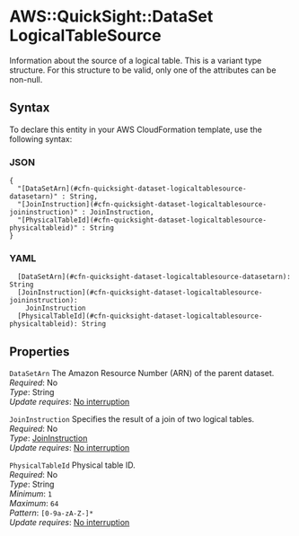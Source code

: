 # AWS::QuickSight::DataSet LogicalTableSource<a name="aws-properties-quicksight-dataset-logicaltablesource"></a>

Information about the source of a logical table\. This is a variant type structure\. For this structure to be valid, only one of the attributes can be non\-null\.

## Syntax<a name="aws-properties-quicksight-dataset-logicaltablesource-syntax"></a>

To declare this entity in your AWS CloudFormation template, use the following syntax:

### JSON<a name="aws-properties-quicksight-dataset-logicaltablesource-syntax.json"></a>

```
{
  "[DataSetArn](#cfn-quicksight-dataset-logicaltablesource-datasetarn)" : String,
  "[JoinInstruction](#cfn-quicksight-dataset-logicaltablesource-joininstruction)" : JoinInstruction,
  "[PhysicalTableId](#cfn-quicksight-dataset-logicaltablesource-physicaltableid)" : String
}
```

### YAML<a name="aws-properties-quicksight-dataset-logicaltablesource-syntax.yaml"></a>

```
  [DataSetArn](#cfn-quicksight-dataset-logicaltablesource-datasetarn): String
  [JoinInstruction](#cfn-quicksight-dataset-logicaltablesource-joininstruction): 
    JoinInstruction
  [PhysicalTableId](#cfn-quicksight-dataset-logicaltablesource-physicaltableid): String
```

## Properties<a name="aws-properties-quicksight-dataset-logicaltablesource-properties"></a>

`DataSetArn`  <a name="cfn-quicksight-dataset-logicaltablesource-datasetarn"></a>
The Amazon Resource Number \(ARN\) of the parent dataset\.  
*Required*: No  
*Type*: String  
*Update requires*: [No interruption](https://docs.aws.amazon.com/AWSCloudFormation/latest/UserGuide/using-cfn-updating-stacks-update-behaviors.html#update-no-interrupt)

`JoinInstruction`  <a name="cfn-quicksight-dataset-logicaltablesource-joininstruction"></a>
Specifies the result of a join of two logical tables\.  
*Required*: No  
*Type*: [JoinInstruction](aws-properties-quicksight-dataset-joininstruction.md)  
*Update requires*: [No interruption](https://docs.aws.amazon.com/AWSCloudFormation/latest/UserGuide/using-cfn-updating-stacks-update-behaviors.html#update-no-interrupt)

`PhysicalTableId`  <a name="cfn-quicksight-dataset-logicaltablesource-physicaltableid"></a>
Physical table ID\.  
*Required*: No  
*Type*: String  
*Minimum*: `1`  
*Maximum*: `64`  
*Pattern*: `[0-9a-zA-Z-]*`  
*Update requires*: [No interruption](https://docs.aws.amazon.com/AWSCloudFormation/latest/UserGuide/using-cfn-updating-stacks-update-behaviors.html#update-no-interrupt)